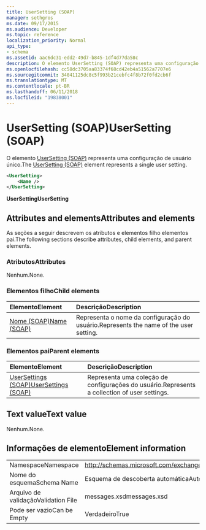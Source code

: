 ```yaml
---
title: UserSetting (SOAP)
manager: sethgros
ms.date: 09/17/2015
ms.audience: Developer
ms.topic: reference
localization_priority: Normal
api_type:
- schema
ms.assetid: aac6dc31-edd2-49d7-b845-1df4d77da58c
description: O elemento UserSetting (SOAP) representa uma configuração de usuário único.
ms.openlocfilehash: cc58dc3705aa83374f68cd42eb4a51562a7707e6
ms.sourcegitcommit: 34041125dc8c5f993b21cebfc4f8b72f0fd2cb6f
ms.translationtype: MT
ms.contentlocale: pt-BR
ms.lasthandoff: 06/11/2018
ms.locfileid: "19838001"
---
```

# <a name="usersetting-soap"></a><span data-ttu-id="e0e9b-103">UserSetting (SOAP)</span><span class="sxs-lookup"><span data-stu-id="e0e9b-103">UserSetting (SOAP)</span></span>

<span data-ttu-id="e0e9b-104">O elemento [UserSetting (SOAP)](usersetting-soap.md) representa uma configuração de usuário único.</span><span class="sxs-lookup"><span data-stu-id="e0e9b-104">The [UserSetting (SOAP)](usersetting-soap.md) element represents a single user setting.</span></span> 
  
```XML
<UserSetting>
    <Name />
</UserSetting>
```

 <span data-ttu-id="e0e9b-105">**UserSetting**</span><span class="sxs-lookup"><span data-stu-id="e0e9b-105">**UserSetting**</span></span>
## <a name="attributes-and-elements"></a><span data-ttu-id="e0e9b-106">Attributes and elements</span><span class="sxs-lookup"><span data-stu-id="e0e9b-106">Attributes and elements</span></span>

<span data-ttu-id="e0e9b-107">As seções a seguir descrevem os atributos e elementos filho elementos pai.</span><span class="sxs-lookup"><span data-stu-id="e0e9b-107">The following sections describe attributes, child elements, and parent elements.</span></span>
  
### <a name="attributes"></a><span data-ttu-id="e0e9b-108">Atributos</span><span class="sxs-lookup"><span data-stu-id="e0e9b-108">Attributes</span></span>

<span data-ttu-id="e0e9b-109">Nenhum.</span><span class="sxs-lookup"><span data-stu-id="e0e9b-109">None.</span></span>
  
### <a name="child-elements"></a><span data-ttu-id="e0e9b-110">Elementos filho</span><span class="sxs-lookup"><span data-stu-id="e0e9b-110">Child elements</span></span>

|<span data-ttu-id="e0e9b-111">**Elemento**</span><span class="sxs-lookup"><span data-stu-id="e0e9b-111">**Element**</span></span>|<span data-ttu-id="e0e9b-112">**Descrição**</span><span class="sxs-lookup"><span data-stu-id="e0e9b-112">**Description**</span></span>|
|:-----|:-----|
|[<span data-ttu-id="e0e9b-113">Nome (SOAP)</span><span class="sxs-lookup"><span data-stu-id="e0e9b-113">Name (SOAP)</span></span>](name-soap.md) <br/> |<span data-ttu-id="e0e9b-114">Representa o nome da configuração do usuário.</span><span class="sxs-lookup"><span data-stu-id="e0e9b-114">Represents the name of the user setting.</span></span>  <br/> |
   
### <a name="parent-elements"></a><span data-ttu-id="e0e9b-115">Elementos pai</span><span class="sxs-lookup"><span data-stu-id="e0e9b-115">Parent elements</span></span>

|<span data-ttu-id="e0e9b-116">**Elemento**</span><span class="sxs-lookup"><span data-stu-id="e0e9b-116">**Element**</span></span>|<span data-ttu-id="e0e9b-117">**Descrição**</span><span class="sxs-lookup"><span data-stu-id="e0e9b-117">**Description**</span></span>|
|:-----|:-----|
|[<span data-ttu-id="e0e9b-118">UserSettings (SOAP)</span><span class="sxs-lookup"><span data-stu-id="e0e9b-118">UserSettings (SOAP)</span></span>](usersettings-soap.md) <br/> |<span data-ttu-id="e0e9b-119">Representa uma coleção de configurações do usuário.</span><span class="sxs-lookup"><span data-stu-id="e0e9b-119">Represents a collection of user settings.</span></span>  <br/> |
   
## <a name="text-value"></a><span data-ttu-id="e0e9b-120">Text value</span><span class="sxs-lookup"><span data-stu-id="e0e9b-120">Text value</span></span>

<span data-ttu-id="e0e9b-121">Nenhum.</span><span class="sxs-lookup"><span data-stu-id="e0e9b-121">None.</span></span>
  
## <a name="element-information"></a><span data-ttu-id="e0e9b-122">Informações de elemento</span><span class="sxs-lookup"><span data-stu-id="e0e9b-122">Element information</span></span>

|||
|:-----|:-----|
|<span data-ttu-id="e0e9b-123">Namespace</span><span class="sxs-lookup"><span data-stu-id="e0e9b-123">Namespace</span></span>  <br/> |http://schemas.microsoft.com/exchange/2010/Autodiscover  <br/> |
|<span data-ttu-id="e0e9b-124">Nome do esquema</span><span class="sxs-lookup"><span data-stu-id="e0e9b-124">Schema Name</span></span>  <br/> |<span data-ttu-id="e0e9b-125">Esquema de descoberta automática</span><span class="sxs-lookup"><span data-stu-id="e0e9b-125">Autodiscover schema</span></span>  <br/> |
|<span data-ttu-id="e0e9b-126">Arquivo de validação</span><span class="sxs-lookup"><span data-stu-id="e0e9b-126">Validation File</span></span>  <br/> |<span data-ttu-id="e0e9b-127">messages.xsd</span><span class="sxs-lookup"><span data-stu-id="e0e9b-127">messages.xsd</span></span>  <br/> |
|<span data-ttu-id="e0e9b-128">Pode ser vazio</span><span class="sxs-lookup"><span data-stu-id="e0e9b-128">Can be Empty</span></span>  <br/> |<span data-ttu-id="e0e9b-129">Verdadeiro</span><span class="sxs-lookup"><span data-stu-id="e0e9b-129">True</span></span>  <br/> |
   

